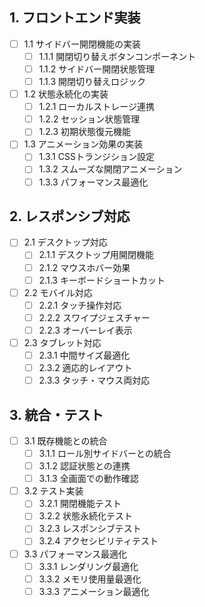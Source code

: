 ## 1. フロントエンド実装

- [ ] 1.1 サイドバー開閉機能の実装
  - [ ] 1.1.1 開閉切り替えボタンコンポーネント
  - [ ] 1.1.2 サイドバー開閉状態管理
  - [ ] 1.1.3 開閉切り替えロジック
- [ ] 1.2 状態永続化の実装
  - [ ] 1.2.1 ローカルストレージ連携
  - [ ] 1.2.2 セッション状態管理
  - [ ] 1.2.3 初期状態復元機能
- [ ] 1.3 アニメーション効果の実装
  - [ ] 1.3.1 CSSトランジション設定
  - [ ] 1.3.2 スムーズな開閉アニメーション
  - [ ] 1.3.3 パフォーマンス最適化

## 2. レスポンシブ対応

- [ ] 2.1 デスクトップ対応
  - [ ] 2.1.1 デスクトップ用開閉機能
  - [ ] 2.1.2 マウスホバー効果
  - [ ] 2.1.3 キーボードショートカット
- [ ] 2.2 モバイル対応
  - [ ] 2.2.1 タッチ操作対応
  - [ ] 2.2.2 スワイプジェスチャー
  - [ ] 2.2.3 オーバーレイ表示
- [ ] 2.3 タブレット対応
  - [ ] 2.3.1 中間サイズ最適化
  - [ ] 2.3.2 適応的レイアウト
  - [ ] 2.3.3 タッチ・マウス両対応

## 3. 統合・テスト

- [ ] 3.1 既存機能との統合
  - [ ] 3.1.1 ロール別サイドバーとの統合
  - [ ] 3.1.2 認証状態との連携
  - [ ] 3.1.3 全画面での動作確認
- [ ] 3.2 テスト実装
  - [ ] 3.2.1 開閉機能テスト
  - [ ] 3.2.2 状態永続化テスト
  - [ ] 3.2.3 レスポンシブテスト
  - [ ] 3.2.4 アクセシビリティテスト
- [ ] 3.3 パフォーマンス最適化
  - [ ] 3.3.1 レンダリング最適化
  - [ ] 3.3.2 メモリ使用量最適化
  - [ ] 3.3.3 アニメーション最適化
